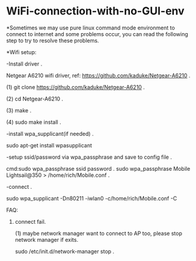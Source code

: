 # WiFi-connection-with-no-GUI-env

*Sometimes we may use pure linux command mode environment to connect to internet and some problems occur, you can read the following step to try to resolve these problems.

*Wifi setup:  

-Install driver . 

Netgear A6210 wifi driver, ref: https://github.com/kaduke/Netgear-A6210 . 

  (1) git clone https://github.com/kaduke/Netgear-A6210 . 

  (2) cd Netgear-A6210 . 

  (3) make . 

  (4) sudo make install . 


-install wpa_supplicant(if needed) . 

sudo apt-get install wpasupplicant

-setup ssid/password via wpa_passphrase and save to config file . 

  cmd:sudo wpa_passphrase ssid password . 
  sudo wpa_passphrase Mobile Lightsail@350 > /home/rich/Mobile.conf . 

-connect . 

  sudo wpa_supplicant -Dn80211 -iwlan0 -c/home/rich/Mobile.conf -C

FAQ:
1. connect fail.

    (1) maybe network manager want to connect to AP too, please stop network manager if exits.

    sudo /etc/init.d/network-manager stop . 
